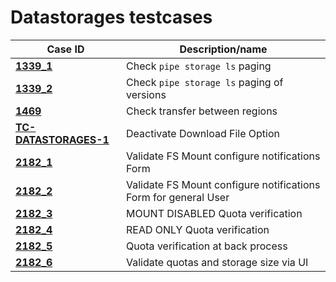 # Datastorages testcases

| Case ID | Description/name |
|---|---|
| [**1339_1**](1339_pipe_storage_ls_paging/1339_1.md) | Check `pipe storage ls` paging |
| [**1339_2**](1339_pipe_storage_ls_paging/1339_2.md) | Check `pipe storage ls` paging of versions |
| [**1469**](1469.md) | Check transfer between regions |
| [**TC-DATASTORAGES-1**](TC-DATASTORAGES-1.md) | Deactivate Download File Option |
| [**2182_1**](2182/2182_1) | Validate FS Mount configure notifications Form |
| [**2182_2**](2182/2182_2) | Validate FS Mount configure notifications Form for general User |
| [**2182_3**](2182/2182_3) | MOUNT DISABLED Quota verification |
| [**2182_4**](2182/2182_4) | READ ONLY Quota verification |
| [**2182_5**](2182/2182_5) | Quota verification at back process |
| [**2182_6**](2182/2182_6) | Validate quotas and storage size via UI |